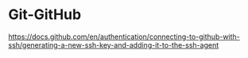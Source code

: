 # Git-GitHub

https://docs.github.com/en/authentication/connecting-to-github-with-ssh/generating-a-new-ssh-key-and-adding-it-to-the-ssh-agent  
